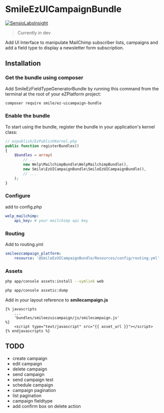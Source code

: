 # SmileEzUICampaignBundle

[![SensioLabsInsight](https://insight.sensiolabs.com/projects/5bc93a4c-3089-419c-85c2-caa87d625f26/mini.png)](https://insight.sensiolabs.com/projects/5bc93a4c-3089-419c-85c2-caa87d625f26)

> Currently in dev

Add UI Interface to manipulate MailChimp subscriber lists, campaigns 
and add a field type to display a newsletter form subscription. 


## Installation

### Get the bundle using composer

Add SmileEzFieldTypeGeneratorBundle by running this command from the terminal at the root of
your eZPlatform project:

```bash
composer require smile/ez-uicampaign-bundle
```


### Enable the bundle

To start using the bundle, register the bundle in your application's kernel class:

```php
// ezpublish/EzPublishKernel.php
public function registerBundles()
{
    $bundles = array(
        // ...
        new Welp\MailchimpBundle\WelpMailchimpBundle(),
        new Smile\EzUICampaignBundle\SmileEzUICampaignBundle(),
        // ...
    );
}
```

### Configure

add to config.php

```yaml
welp_mailchimp:
    api_key: # your mailchimp api key
```

### Routing

Add to routing.yml

```yaml
smileezcampaign_platform:
    resource: '@SmileEzUICampaignBundle/Resources/config/routing.yml'
```

### Assets

```bash
php app/console assets:install --symlink web

php app/console assetic:dump
```

Add in your layout reference to __smilecampaign.js__

```twig
{% javascripts
    ...
    'bundles/smileezuicampaign/js/smilecampaign.js'
%}
    <script type="text/javascript" src="{{ asset_url }}"></script>
{% endjavascripts %}
```

## TODO

* create campaign
* edit campaign
* delete campaign
* send campaign
* send campaign test
* schedule campaign
* campaign pagination
* list pagination
* campaign fieldtype
* add confirm box on delete action
